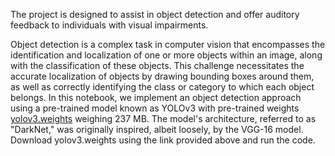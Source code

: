 The project is designed to assist in object detection and offer auditory feedback to individuals with visual impairments.

Object detection is a complex task in computer vision that encompasses the identification and localization of one or more objects within an image, along with the classification of these objects. This challenge necessitates the accurate localization of objects by drawing bounding boxes around them, as well as correctly identifying the class or category to which each object belongs.
In this notebook, we implement an object detection approach using a pre-trained model known as YOLOv3 with pre-trained weights [yolov3.weights](https://pjreddie.com/media/files/yolov3.weights) weighing 237 MB. The model's architecture, referred to as "DarkNet," was originally inspired, albeit loosely, by the VGG-16 model.
Download yolov3.weights using the link provided above and run the code.
